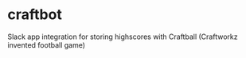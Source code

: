 # craftbot
Slack app integration for storing highscores with Craftball (Craftworkz invented football game)
